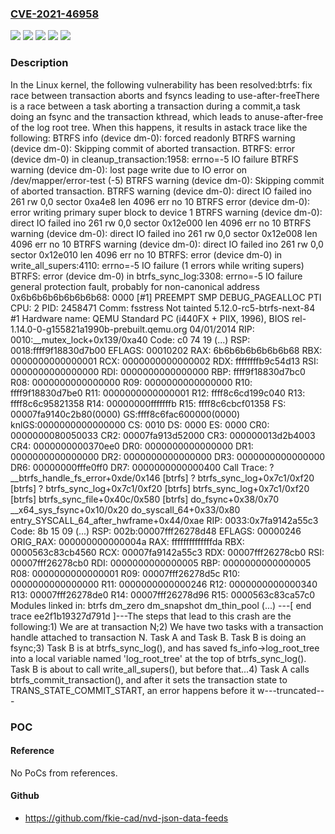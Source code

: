 ### [CVE-2021-46958](https://cve.mitre.org/cgi-bin/cvename.cgi?name=CVE-2021-46958)
![](https://img.shields.io/static/v1?label=Product&message=Linux&color=blue)
![](https://img.shields.io/static/v1?label=Version&message=&color=brightgreen)
![](https://img.shields.io/static/v1?label=Version&message=5.7%20&color=brightgreen)
![](https://img.shields.io/static/v1?label=Version&message=ef67963dac255b293e19815ea3d440567be4626f%20&color=brightgreen)
![](https://img.shields.io/static/v1?label=Vulnerability&message=n%2Fa&color=blue)

### Description

In the Linux kernel, the following vulnerability has been resolved:btrfs: fix race between transaction aborts and fsyncs leading to use-after-freeThere is a race between a task aborting a transaction during a commit,a task doing an fsync and the transaction kthread, which leads to anuse-after-free of the log root tree. When this happens, it results in astack trace like the following:  BTRFS info (device dm-0): forced readonly  BTRFS warning (device dm-0): Skipping commit of aborted transaction.  BTRFS: error (device dm-0) in cleanup_transaction:1958: errno=-5 IO failure  BTRFS warning (device dm-0): lost page write due to IO error on /dev/mapper/error-test (-5)  BTRFS warning (device dm-0): Skipping commit of aborted transaction.  BTRFS warning (device dm-0): direct IO failed ino 261 rw 0,0 sector 0xa4e8 len 4096 err no 10  BTRFS error (device dm-0): error writing primary super block to device 1  BTRFS warning (device dm-0): direct IO failed ino 261 rw 0,0 sector 0x12e000 len 4096 err no 10  BTRFS warning (device dm-0): direct IO failed ino 261 rw 0,0 sector 0x12e008 len 4096 err no 10  BTRFS warning (device dm-0): direct IO failed ino 261 rw 0,0 sector 0x12e010 len 4096 err no 10  BTRFS: error (device dm-0) in write_all_supers:4110: errno=-5 IO failure (1 errors while writing supers)  BTRFS: error (device dm-0) in btrfs_sync_log:3308: errno=-5 IO failure  general protection fault, probably for non-canonical address 0x6b6b6b6b6b6b6b68: 0000 [#1] PREEMPT SMP DEBUG_PAGEALLOC PTI  CPU: 2 PID: 2458471 Comm: fsstress Not tainted 5.12.0-rc5-btrfs-next-84 #1  Hardware name: QEMU Standard PC (i440FX + PIIX, 1996), BIOS rel-1.14.0-0-g155821a1990b-prebuilt.qemu.org 04/01/2014  RIP: 0010:__mutex_lock+0x139/0xa40  Code: c0 74 19 (...)  RSP: 0018:ffff9f18830d7b00 EFLAGS: 00010202  RAX: 6b6b6b6b6b6b6b68 RBX: 0000000000000001 RCX: 0000000000000002  RDX: ffffffffb9c54d13 RSI: 0000000000000000 RDI: 0000000000000000  RBP: ffff9f18830d7bc0 R08: 0000000000000000 R09: 0000000000000000  R10: ffff9f18830d7be0 R11: 0000000000000001 R12: ffff8c6cd199c040  R13: ffff8c6c95821358 R14: 00000000fffffffb R15: ffff8c6cbcf01358  FS:  00007fa9140c2b80(0000) GS:ffff8c6fac600000(0000) knlGS:0000000000000000  CS:  0010 DS: 0000 ES: 0000 CR0: 0000000080050033  CR2: 00007fa913d52000 CR3: 000000013d2b4003 CR4: 0000000000370ee0  DR0: 0000000000000000 DR1: 0000000000000000 DR2: 0000000000000000  DR3: 0000000000000000 DR6: 00000000fffe0ff0 DR7: 0000000000000400  Call Trace:   ? __btrfs_handle_fs_error+0xde/0x146 [btrfs]   ? btrfs_sync_log+0x7c1/0xf20 [btrfs]   ? btrfs_sync_log+0x7c1/0xf20 [btrfs]   btrfs_sync_log+0x7c1/0xf20 [btrfs]   btrfs_sync_file+0x40c/0x580 [btrfs]   do_fsync+0x38/0x70   __x64_sys_fsync+0x10/0x20   do_syscall_64+0x33/0x80   entry_SYSCALL_64_after_hwframe+0x44/0xae  RIP: 0033:0x7fa9142a55c3  Code: 8b 15 09 (...)  RSP: 002b:00007fff26278d48 EFLAGS: 00000246 ORIG_RAX: 000000000000004a  RAX: ffffffffffffffda RBX: 0000563c83cb4560 RCX: 00007fa9142a55c3  RDX: 00007fff26278cb0 RSI: 00007fff26278cb0 RDI: 0000000000000005  RBP: 0000000000000005 R08: 0000000000000001 R09: 00007fff26278d5c  R10: 0000000000000000 R11: 0000000000000246 R12: 0000000000000340  R13: 00007fff26278de0 R14: 00007fff26278d96 R15: 0000563c83ca57c0  Modules linked in: btrfs dm_zero dm_snapshot dm_thin_pool (...)  ---[ end trace ee2f1b19327d791d ]---The steps that lead to this crash are the following:1) We are at transaction N;2) We have two tasks with a transaction handle attached to transaction N.   Task A and Task B. Task B is doing an fsync;3) Task B is at btrfs_sync_log(), and has saved fs_info->log_root_tree   into a local variable named 'log_root_tree' at the top of   btrfs_sync_log(). Task B is about to call write_all_supers(), but   before that...4) Task A calls btrfs_commit_transaction(), and after it sets the   transaction state to TRANS_STATE_COMMIT_START, an error happens before   it w---truncated---

### POC

#### Reference
No PoCs from references.

#### Github
- https://github.com/fkie-cad/nvd-json-data-feeds

